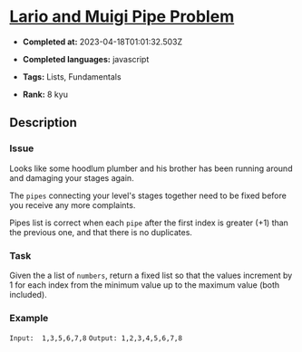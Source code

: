 # [Lario and Muigi Pipe Problem](https://www.codewars.com/kata/56b29582461215098d00000f)

- **Completed at:** 2023-04-18T01:01:32.503Z

- **Completed languages:** javascript

- **Tags:** Lists, Fundamentals

- **Rank:** 8 kyu

## Description

### Issue

Looks like some hoodlum plumber and his brother has been running around and damaging your stages again.

The `pipes` connecting your level's stages together need to be fixed before you receive any more complaints.

Pipes list is correct when each `pipe` after the first index is greater (+1) than the previous one, and that there is no duplicates. 

### Task

Given the a list of `numbers`, return a fixed list so that the values increment by 1 for each index from the minimum value up to the maximum value (both included). 
  
### Example

`Input:  1,3,5,6,7,8`
`Output: 1,2,3,4,5,6,7,8`